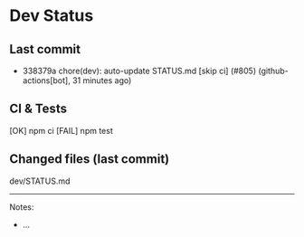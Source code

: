 # Dev Status

## Last commit
- 338379a chore(dev): auto-update STATUS.md [skip ci] (#805) (github-actions[bot], 31 minutes ago)
## CI & Tests
[OK] npm ci
[FAIL] npm test

## Changed files (last commit)
dev/STATUS.md

---
Notes:
- ...
